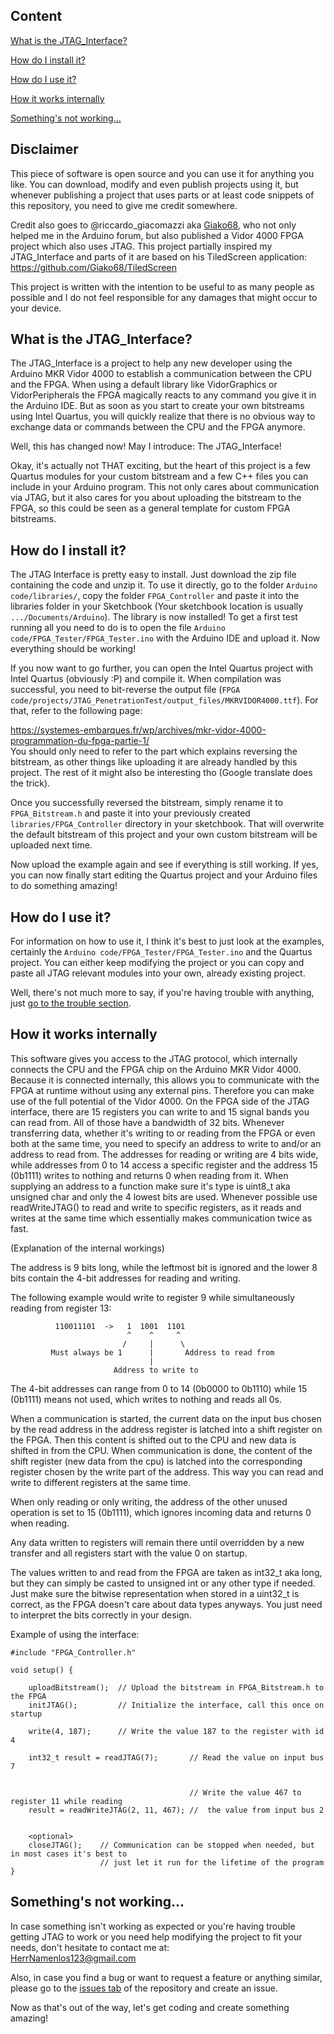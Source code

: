 
## Content
[What is the JTAG_Interface?](#what-is-the-jtag_interface)

[How do I install it?](#how-do-i-install-it)

[How do I use it?](#how-do-i-use-it)

[How it works internally](#how-it-works-internally)

[Something's not working...](#somethings-not-working)


## Disclaimer

This piece of software is open source and you can use it for anything you like. You can download, modify and even publish projects using it, but whenever publishing a project that uses parts or at least code snippets of this repository, you need to give me credit somewhere.

Credit also goes to @riccardo_giacomazzi aka [Giako68](https://github.com/Giako68), who not only helped me in the Arduino forum, but also published a Vidor 4000 FPGA project which also uses JTAG. This project partially inspired my JTAG_Interface and parts of it are based on his TiledScreen application:
https://github.com/Giako68/TiledScreen

This project is written with the intention to be useful to as many people as possible and I do not feel responsible for any damages that might occur to your device. 


## What is the JTAG_Interface?

The JTAG_Interface is a project to help any new developer using the Arduino MKR Vidor 4000 to establish a communication between the CPU and the FPGA. When using a default library like VidorGraphics or VidorPeripherals the FPGA magically reacts to any command you give it in the Arduino IDE. But as soon as you start to create your own bitstreams using Intel Quartus, you will quickly realize that there is no obvious way to exchange data or commands between the CPU and the FPGA anymore.

Well, this has changed now! May I introduce: The JTAG_Interface!

Okay, it's actually not THAT exciting, but the heart of this project is a few Quartus modules for your custom bitstream and a few C++ files you can include in your Arduino program. This not only cares about communication via JTAG, but it also cares for you about uploading the bitstream to the FPGA, so this could be seen as a general template for custom FPGA bitstreams.

## How do I install it?

The JTAG Interface is pretty easy to install. Just download the zip file containing the code and unzip it. To use it directly, go to the folder `Arduino code/libraries/`, copy the folder `FPGA_Controller` and paste it into the libraries folder in your Sketchbook (Your sketchbook location is usually `.../Documents/Arduino`). The library is now installed! To get a first test running all you need to do is to open the file `Arduino code/FPGA_Tester/FPGA_Tester.ino` with the Arduino IDE and upload it. Now everything should be working!

If you now want to go further, you can open the Intel Quartus project with Intel Quartus (obviously :P) and compile it. When compilation was successful, you need to bit-reverse the output file (`FPGA code/projects/JTAG_PenetrationTest/output_files/MKRVIDOR4000.ttf`). For that, refer to the following page:

https://systemes-embarques.fr/wp/archives/mkr-vidor-4000-programmation-du-fpga-partie-1/  
You should only need to refer to the part which explains reversing the bitstream, as other things like uploading it are already handled by this project.
The rest of it might also be interesting tho (Google translate does the trick). 

Once you successfully reversed the bitstream, simply rename it to `FPGA_Bitstream.h` and paste it into your previously created `libraries/FPGA_Controller` directory in your sketchbook. That will overwrite the default bitstream of this project and your own custom bitstream will be uploaded next time. 

Now upload the example again and see if everything is still working. If yes, you can now finally start editing the Quartus project and your Arduino files to do something amazing!

## How do I use it?

For information on how to use it, I think it's best to just look at the examples, certainly the `Arduino code/FPGA_Tester/FPGA_Tester.ino` and the Quartus project. You can either keep modifying the project or you can copy and paste all JTAG relevant modules into your own, already existing project.

Well, there's not much more to say, if you're having trouble with anything, just [go to the trouble section](#somethings-not-working).


## How it works internally

This software gives you access to the JTAG protocol, which internally connects the CPU and
the FPGA chip on the Arduino MKR Vidor 4000. Because it is connected internally, this allows
you to communicate with the FPGA at runtime without using any external pins. Therefore you can 
make use of the full potential of the Vidor 4000.
On the FPGA side of the JTAG interface, there are 15 registers you can write to and 15 signal
bands you can read from. All of those have a bandwidth of 32 bits. Whenever transferring data,
whether it's writing to or reading from the FPGA or even both at the same time, you need to 
specify an address to write to and/or an address to read from.
The addresses for reading or writing are 4 bits wide, while addresses from 0 to 14 access a specific
register and the address 15 (0b1111) writes to nothing and returns 0 when reading from it.
When supplying an address to a function make sure it's type is uint8_t aka unsigned char and
only the 4 lowest bits are used.
Whenever possible use readWriteJTAG() to read and write to specific registers, as it reads and
writes at the same time which essentially makes communication twice as fast.


(Explanation of the internal workings)
  
The address is 9 bits long, while the leftmost bit is ignored and the lower 8 bits contain
  the 4-bit addresses for reading and writing.
  
The following example would write to register 9 while simultaneously reading from register 13:

              110011101  ->   1  1001  1101
                              ^    ^     ^ 
                             /     |      \
             Must always be 1      |       Address to read from
                                   |
                           Address to write to
                           
The 4-bit addresses can range from 0 to 14 (0b0000 to 0b1110) while 15 (0b1111) means not used,
  which writes to nothing and reads all 0s.
  
When a communication is started, the current data on the input bus chosen by the read address in
the address register is latched into a shift register on the FPGA. Then this content is shifted out
to the CPU and new data is shifted in from the CPU. When communication is done, the content of the 
shift register (new data from the cpu) is latched into the corresponding register chosen by the write
part of the address. This way you can read and write to different registers at the same time.

When only reading or only writing, the address of the other unused operation is set to 15 (0b1111),
which ignores incoming data and returns 0 when reading.

Any data written to registers will remain there until overridden by a new transfer and all registers
start with the value 0 on startup.

The values written to and read from the FPGA are taken as int32_t aka long, but they can simply be 
casted to unsigned int or any other type if needed. Just make sure the bitwise representation when
stored in a uint32_t is correct, as the FPGA doesn't care about data types anyways. You just need
to interpret the bits correctly in your design.

Example of using the interface:

	#include "FPGA_Controller.h" 
	
	void setup() {
	
		uploadBitstream();  // Upload the bitstream in FPGA_Bitstream.h to the FPGA
		initJTAG();         // Initialize the interface, call this once on startup
		
		write(4, 187);      // Write the value 187 to the register with id 4 
		
		int32_t result = readJTAG(7);       // Read the value on input bus 7
		
		
		                                    // Write the value 467 to register 11 while reading
		result = readWriteJTAG(2, 11, 467); //  the value from input bus 2
		
		
		<optional>
		closeJTAG();    // Communication can be stopped when needed, but in most cases it's best to 
		                // just let it run for the lifetime of the program
	}

## Something's not working...

In case something isn't working as expected or you're having trouble getting JTAG to work or you need help modifying the project to fit your needs, don't hesitate to contact me at:  
<HerrNamenlos123@gmail.com>

Also, in case you find a bug or want to request a feature or anything similar, please go to the [issues tab](https://github.com/HerrNamenlos123/JTAG_Interface/issues) of the repository and create an issue.

Now as that's out of the way, let's get coding and create something amazing!
